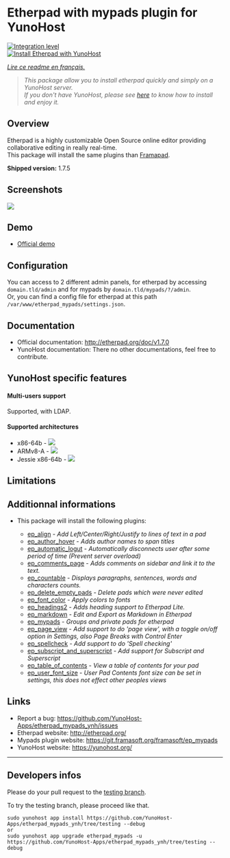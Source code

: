 # Etherpad with mypads plugin for YunoHost

[![Integration level](https://dash.yunohost.org/integration/etherpad_mypads.svg)](https://dash.yunohost.org/appci/app/etherpad_mypads)  
[![Install Etherpad with YunoHost](https://install-app.yunohost.org/install-with-yunohost.png)](https://install-app.yunohost.org/?app=etherpad_mypads)

*[Lire ce readme en français.](./README_fr.md)*

> *This package allow you to install etherpad quickly and simply on a YunoHost server.  
If you don't have YunoHost, please see [here](https://yunohost.org/#/install) to know how to install and enjoy it.*

## Overview
Etherpad is a highly customizable Open Source online editor providing collaborative editing in really real-time.  
This package will install the same plugins than [Framapad](https://framapad.org/).

**Shipped version:** 1.7.5

## Screenshots

![](http://etherpad.org/img/screenshot.png)

## Demo

* [Official demo](https://oasis.sandstorm.io/appdemo/h37dm17aa89yrd8zuqpdn36p6zntumtv08fjpu8a8zrte7q1cn60)

## Configuration

You can access to 2 different admin panels, for etherpad by accessing `domain.tld/admin` and for mypads by `domain.tld/mypads/?/admin`.  
Or, you can find a config file for etherpad at this path `/var/www/etherpad_mypads/settings.json`.

## Documentation

 * Official documentation: http://etherpad.org/doc/v1.7.0
 * YunoHost documentation: There no other documentations, feel free to contribute.

## YunoHost specific features

#### Multi-users support

Supported, with LDAP.

#### Supported architectures

* x86-64b - [![](https://ci-apps.yunohost.org/ci/logs/etherpad_mypads%20%28Official%29.svg)](https://ci-apps.yunohost.org/ci/apps/etherpad_mypads/)
* ARMv8-A - [![](https://ci-apps-arm.yunohost.org/ci/logs/etherpad_mypads%20%28Official%29.svg)](https://ci-apps-arm.yunohost.org/ci/apps/etherpad_mypads/)
* Jessie x86-64b - [![](https://ci-stretch.nohost.me/ci/logs/etherpad_mypads%20%28Official%29.svg)](https://ci-stretch.nohost.me/ci/apps/etherpad_mypads/)

## Limitations

## Additionnal informations

* This package will install the following plugins:

  * [ep_align](https://www.npmjs.com/package/ep_align) - *Add Left/Center/Right/Justify to lines of text in a pad*
  * [ep_author_hover](https://www.npmjs.com/package/ep_author_hover) - *Adds author names to span titles*
  * [ep_automatic_logut](https://www.npmjs.com/package/ep_automatic_logut) - *Automatically disconnects user after some period of time (Prevent server overload)*
  * [ep_comments_page](https://www.npmjs.com/package/ep_comments_page) - *Adds comments on sidebar and link it to the text.*
  * [ep_countable](https://www.npmjs.com/package/ep_countable) - *Displays paragraphs, sentences, words and characters counts.*
  * [ep_delete_empty_pads](https://www.npmjs.com/package/ep_delete_empty_pads) - *Delete pads which were never edited*
  * [ep_font_color](https://www.npmjs.com/package/ep_font_color) - *Apply colors to fonts*
  * [ep_headings2](https://www.npmjs.com/package/ep_headings2) - *Adds heading support to Etherpad Lite.*
  * [ep_markdown](https://www.npmjs.com/package/ep_markdown) - *Edit and Export as Markdown in Etherpad*
  * [ep_mypads](https://www.npmjs.com/package/ep_mypads) - *Groups and private pads for etherpad*
  * [ep_page_view](https://www.npmjs.com/package/ep_page_view) - *Add support to do 'page view', with a toggle on/off option in Settings, also Page Breaks with Control Enter*
  * [ep_spellcheck](https://www.npmjs.com/package/ep_spellcheck) - *Add support to do 'Spell checking'*
  * [ep_subscript_and_superscript](https://www.npmjs.com/package/ep_subscript_and_superscript) - *Add support for Subscript and Superscript*
  * [ep_table_of_contents](https://www.npmjs.com/package/ep_table_of_contents) - *View a table of contents for your pad*
  * [ep_user_font_size](https://www.npmjs.com/package/ep_user_font_size) - *User Pad Contents font size can be set in settings, this does not effect other peoples views*

## Links

 * Report a bug: https://github.com/YunoHost-Apps/etherpad_mypads_ynh/issues
 * Etherpad website: http://etherpad.org/
 * Mypads plugin website: https://git.framasoft.org/framasoft/ep_mypads
 * YunoHost website: https://yunohost.org/

---

Developers infos
----------------

Please do your pull request to the [testing branch](https://github.com/YunoHost-Apps/etherpad_mypads_ynh/tree/testing).

To try the testing branch, please proceed like that.
```
sudo yunohost app install https://github.com/YunoHost-Apps/etherpad_mypads_ynh/tree/testing --debug
or
sudo yunohost app upgrade etherpad_mypads -u https://github.com/YunoHost-Apps/etherpad_mypads_ynh/tree/testing --debug
```
